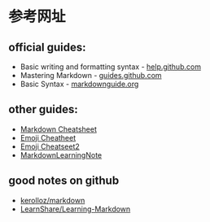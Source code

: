 # 参考网址
## official guides:
* Basic writing and formatting syntax - 
[help.github.com](https://help.github.com/en/github/writing-on-github/basic-writing-and-formatting-syntax#links)
* Mastering Markdown - [guides.github.com](https://guides.github.com/features/mastering-markdown/) 
* Basic Syntax - [markdownguide.org](https://www.markdownguide.org/basic-syntax/)

## other guides:
* [Markdown Cheatsheet](https://github.com/adam-p/markdown-here/wiki/Markdown-Cheatsheet)
* [Emoji Cheatheet](https://github.com/ikatyang/emoji-cheat-sheet/blob/master/README.md)
* [Emoji Cheatseet2](https://github.com/jingyuexing/Note/blob/master/GithubEmoji/emoji.md)
* [MarkdownLearningNote](https://github.com/huarui0/MarkdownLearningNote/blob/master/MarkdownLearningNote.md)

## good notes on github
* [kerolloz/markdown](https://github.com/kerolloz/markdown)
* [LearnShare/Learning-Markdown](https://github.com/LearnShare/Learning-Markdown/blob/master/SUMMARY.md)

